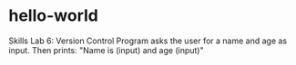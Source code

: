 # hello-world
Skills Lab 6: Version Control
Program asks the user for a name and age as input. Then prints: "Name is (input) and age (input)"
